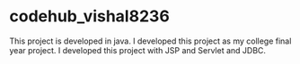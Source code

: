 # codehub_vishal8236
This project is developed in java. I developed this project as my college final year project. I developed this project with JSP and Servlet and JDBC.

